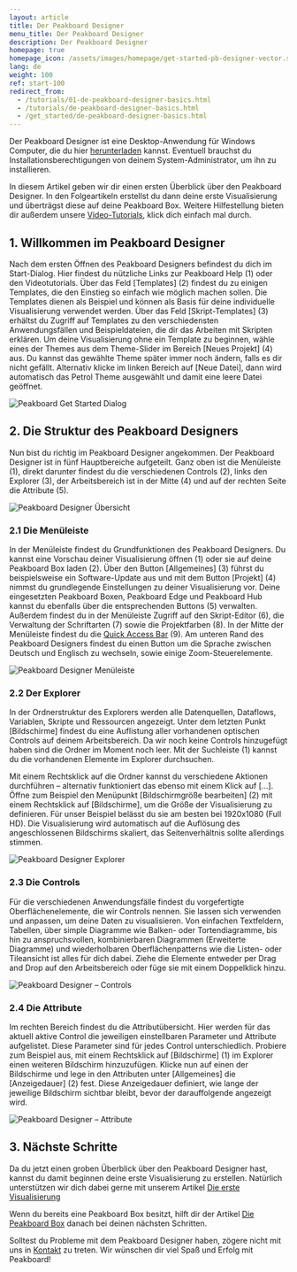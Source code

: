```yaml
---
layout: article
title: Der Peakboard Designer  
menu_title: Der Peakboard Designer  
description: Der Peakboard Designer
homepage: true
homepage_icon: /assets/images/homepage/get-started-pb-designer-vector.svg
lang: de
weight: 100
ref: start-100
redirect_from:
  - /tutorials/01-de-peakboard-designer-basics.html
  - /tutorials/de-peakboard-designer-basics.html
  - /get_started/de-peakboard-designer-basics.html
---
```


Der Peakboard Designer ist eine Desktop-Anwendung für Windows Computer, die du hier [herunterladen](https://peakboard.com/peakboard-designer/?utm_source=HelpCenter&utm_medium=Link&utm_campaign=GetStarted_Article) kannst.
Eventuell brauchst du Installationsberechtigungen von deinem System-Administrator, um ihn zu installieren.

In diesem Artikel geben wir dir einen ersten Überblick über den Peakboard Designer. In den Folgeartikeln erstellst du dann deine erste Visualisierung und überträgst diese auf deine Peakboard Box.
Weitere Hilfestellung bieten dir außerdem unsere [Video-Tutorials](/tutorials/de-video-overview.html), klick dich einfach mal durch.

## 1. Willkommen im Peakboard Designer

Nach dem ersten Öffnen des Peakboard Designers befindest du dich im Start-Dialog.
Hier findest du nützliche Links zur Peakboard Help (1) oder den Videotutorials.
Über das Feld [Templates] (2) findest du zu einigen Templates, die den Einstieg so einfach wie möglich machen sollen.
Die Templates dienen als Beispiel und können als Basis für deine individuelle Visualisierung verwendet werden.
Über das Feld [Skript-Templates] (3) erhältst du Zugriff auf Templates zu den verschiedensten Anwendungsfällen und Beispieldateien, die dir das Arbeiten mit Skripten erklären.
Um deine Visualisierung ohne ein Template zu beginnen, wähle eines der Themes aus dem Theme-Slider im Bereich [Neues Projekt] (4) aus.
Du kannst das gewählte Theme später immer noch ändern, falls es dir nicht gefällt.
Alternativ klicke im linken Bereich auf [Neue Datei], dann wird automatisch das Petrol Theme ausgewählt und damit eine leere Datei geöffnet.

![Peakboard Get Started Dialog](/assets/images/get_started/de_designer-01.png)

## 2. Die Struktur des Peakboard Designers

Nun bist du richtig im Peakboard Designer angekommen.
Der Peakboard Designer ist in fünf Hauptbereiche aufgeteilt.
Ganz oben ist die Menüleiste (1), direkt darunter findest du die verschiedenen Controls (2), links den Explorer (3), der Arbeitsbereich ist in der Mitte (4) und auf der rechten Seite die Attribute (5).

![Peakboard Designer Übersicht](/assets/images/get_started/de_designer-02.png)

### 2.1 Die Menüleiste

In der Menüleiste findest du Grundfunktionen des Peakboard Designers.
Du kannst eine Vorschau deiner Visualisierung öffnen (1) oder sie auf deine Peakboard Box laden (2).
Über den Button [Allgemeines] (3) führst du beispielsweise ein Software-Update aus und mit dem Button [Projekt] (4) nimmst du grundlegende Einstellungen zu deiner Visualisierung vor. Deine eingesetzten Peakboard Boxen, Peakboard Edge und Peakboard Hub kannst du ebenfalls über die entsprechenden Buttons (5) verwalten. Außerdem findest du in der Menüleiste Zugriff auf den Skript-Editor (6), die Verwaltung der Schriftarten (7) sowie die Projektfarben (8). In der Mitte der Menüleiste findest du die [Quick Access Bar](/get_started/de-quick-access-hotkeys.html) (9).
Am unteren Rand des Peakboard Designers findest du einen Button um die Sprache zwischen Deutsch und Englisch zu wechseln, sowie einige Zoom-Steuerelemente.

![Peakboard Designer Menüleiste](/assets/images/get_started/de_designer-03.png)

### 2.2 Der Explorer

In der Ordnerstruktur des Explorers werden alle Datenquellen, Dataflows, Variablen, Skripte und Ressourcen angezeigt.
Unter dem letzten Punkt [Bildschirme] findest du eine Auflistung aller vorhandenen optischen Controls auf deinem Arbeitsbereich.
Da wir noch keine Controls hinzugefügt haben sind die Ordner im Moment noch leer. Mit der Suchleiste (1) kannst du die vorhandenen Elemente im Explorer durchsuchen.

Mit einem Rechtsklick auf die Ordner kannst du verschiedene Aktionen durchführen – alternativ funktioniert das ebenso mit einem Klick auf […].
Öffne zum Beispiel den Menüpunkt [Bildschirmgröße bearbeiten] (2) mit einem Rechtsklick auf [Bildschirme], um die Größe der Visualisierung zu definieren.
Für unser Beispiel belässt du sie am besten bei 1920x1080 (Full HD).
Die Visualisierung wird automatisch auf die Auflösung des angeschlossenen Bildschirms skaliert, das Seitenverhältnis sollte allerdings stimmen.

![Peakboard Designer Explorer](/assets/images/get_started/de_designer-04.png)

### 2.3 Die Controls

Für die verschiedenen Anwendungsfälle findest du vorgefertigte Oberflächenelemente, die wir Controls nennen. Sie lassen sich verwenden und anpassen, um deine Daten zu visualisieren.
Von einfachen Textfeldern, Tabellen, über simple Diagramme wie Balken- oder Tortendiagramme, bis hin zu anspruchsvollen, kombinierbaren Diagrammen (Erweiterte Diagramme) und wiederholbaren Oberflächenpatterns wie die Listen- oder Tileansicht ist alles für dich dabei.
Ziehe die Elemente entweder per Drag and Drop auf den Arbeitsbereich oder füge sie mit einem Doppelklick hinzu.

![Peakboard Designer – Controls](/assets/images/get_started/de_designer-05.gif)

### 2.4 Die Attribute

Im rechten Bereich findest du die Attributübersicht.
Hier werden für das aktuell aktive Control die jeweiligen einstellbaren Parameter und Attribute aufgelistet.
Diese Parameter sind für jedes Control unterschiedlich.
Probiere zum Beispiel aus, mit einem Rechtsklick auf [Bildschirme] (1) im Explorer einen weiteren Bildschirm hinzuzufügen.
Klicke nun auf einen der Bildschirme und lege in den Attributen unter [Allgemeines] die [Anzeigedauer] (2) fest.
Diese Anzeigedauer definiert, wie lange der jeweilige Bildschirm sichtbar bleibt, bevor der darauffolgende angezeigt wird.

![Peakboard Designer – Attribute](/assets/images/get_started/de_designer-06.png)

## 3. Nächste Schritte

Da du jetzt einen groben Überblick über den Peakboard Designer hast, kannst du damit beginnen deine erste Visualisierung zu erstellen. Natürlich unterstützen wir dich dabei gerne mit unserem Artikel [Die erste Visualisierung](https://help.peakboard.com/get_started/de-visualization.html)

Wenn du bereits eine Peakboard Box besitzt, hilft dir der Artikel [Die Peakboard Box](https://help.peakboard.com/get_started/de-peakboard-box.html) danach bei deinen nächsten Schritten.

Solltest du Probleme mit dem Peakboard Designer haben, zögere nicht mit uns in [Kontakt](mailto:support@peakboard.com) zu treten.
Wir wünschen dir viel Spaß und Erfolg mit Peakboard!

